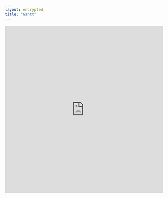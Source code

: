 ```yaml
---
layout: encrypted
title: "Gantt"
---
```


<iframe class="airtable-embed" src="https://airtable.com/embed/shry7PjQhryTD3aQt?backgroundColor=cyan&viewControls=on" frameborder="0" onmousewheel="" width="100%" height="533" style="background: transparent; border: 1px solid #ccc;"></iframe>
